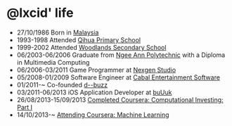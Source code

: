 @lxcid' life
===============

- 27/10/1986 Born in <a href="http://en.wikipedia.org/wiki/Malaysia">Malaysia</a>
- 1993-1998 Attended <a href="http://www.qihuapri.moe.edu.sg">Qihua Primary School</a>
- 1999-2002 Attended <a href="http://www.woodlandssec.moe.edu.sg">Woodlands Secondary School</a>
- 06/2003-06/2006 Graduate from <a href="http://np.edu.sg">Ngee Ann Polytechnic</a> with a Diploma in Multimedia Computing
- 06/2006-03/2011 Game Programmer at <a href="http://nexgenstudio.com/">Nexgen Studio</a>
- 05/2008-01/2009 Software Engineer at <a href="http://cabalsoft.com/">Cabal Entertainment Software</a>
- 01/2011-~ Co-founded <a href="http://d--buzz.com">d--buzz</a>
- 03/2011-06/2013 iOS Application Developer at <a href="http://buuuk.com/">buUuk</a>
- 26/08/2013-15/09/2013 <a href="https://www.coursera.org/records/nzTzdwDkSU9YnRhZ">Completed Coursera: Computational Investing: Part I</a>
- 14/10/2013-~ <a href="https://www.coursera.org/course/ml">Attending Coursera: Machine Learning</a>
